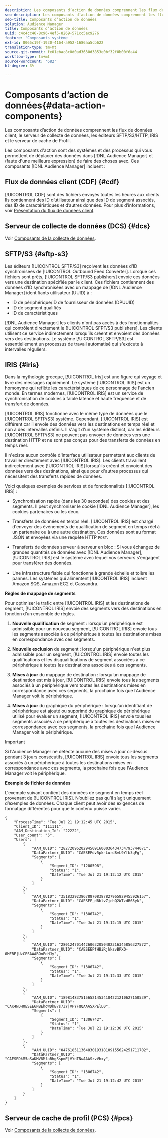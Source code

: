 ```yaml
---
description: Les composants d’action de données comprennent les flux de données client, le serveur de collecte de données, les éditeurs SFTP/S3/HTTP, IRIS et le serveur de cache de Profil.
seo-description: Les composants d’action de données comprennent les flux de données client, le serveur de collecte de données, les éditeurs SFTP/S3/HTTP, IRIS et le serveur de cache de Profil.
seo-title: Composants d’action de données
solution: Audience Manager
title: Composants d’action de données
uuid: c4c4cc46-8c96-4ef5-8269-571cc5ac9276
feature: 'Composants système '
exl-id: 8065c19f-1930-4164-a952-1686aa5cb622
translation-type: tm+mt
source-git-commit: fe01ebac8c0d0ad3630d3853e0bf32f0b00f6a44
workflow-type: tm+mt
source-wordcount: '682'
ht-degree: 3%

---
```


# Composants d’action de données{#data-action-components}

Les composants d’action de données comprennent les flux de données client, le serveur de collecte de données, les éditeurs SFTP/S3/HTTP, IRIS et le serveur de cache de Profil.

<!-- 

c_compact.xml

 -->

Les composants d&#39;action sont des systèmes et des processus qui vous permettent de déplacer des données dans [!DNL Audience Manager] et (faute d&#39;une meilleure expression) de faire des choses avec. Ces composants [!DNL Audience Manager] incluent :

## Flux de données client (CDF) {#cdf}

[!UICONTROL CDF] sont des fichiers envoyés toutes les heures aux clients. Ils contiennent des ID d’utilisateur ainsi que des ID de segment associés, des ID de caractéristiques et d’autres données. Pour plus d’informations, voir [Présentation du flux de données client](../../features/cdf-files.md).

## Serveur de collecte de données (DCS) {#dcs}

Voir [Composants de la collecte de données](../../reference/system-components/components-data-collection.md).

## SFTP/S3 {#sftp-s3}

Les éditeurs [!UICONTROL SFTP/S3] reçoivent les données d’ID synchronisées de [!UICONTROL Outbound Feed Converter]. Lorsque ces fichiers sont prêts, [!UICONTROL SFTP/S3 publishers] envoie ces données vers une destination spécifiée par le client. Ces fichiers contiennent des données d’ID synchronisées avec un mappage de [!DNL Audience Manager] identifiants utilisateur (UUID) à :

* ID de périphérique/ID de fournisseur de données (DPUUID)
* ID de segment qualifiés
* ID de caractéristiques

[!DNL Audience Manager] les clients n&#39;ont pas accès à des fonctionnalités qui contrôlent directement le  [!UICONTROL SFPT/S3 publishers]. Les clients utilisent ce service indirectement lorsqu’ils créent et envoient des données vers des destinations. Le système [!UICONTROL SFTP/S3] est essentiellement un processus de travail automatisé qui s&#39;exécute à intervalles réguliers.

## IRIS {#iris}

Dans la mythologie grecque, [!UICONTROL Iris] est une figure qui voyage et livre des messages rapidement. Le système [!UICONTROL IRIS] est un homonyme qui reflète les caractéristiques de ce personnage de l&#39;ancien monde. En termes modernes, [!UICONTROL IRIS] est un service de synchronisation de cookies à faible latence et haute fréquence et de transfert de données.

[!UICONTROL IRIS] fonctionne avec le même type de données que le  [!UICONTROL SFTP/S3] système. Cependant, [!UICONTROL IRIS] est différent car il envoie des données vers les destinations en temps réel et non à des intervalles définis. Il s&#39;agit d&#39;un système distinct, car les éditeurs [!UICONTROL SFTP/S3] ne peuvent pas envoyer de données vers une destination HTTP et ne sont pas conçus pour des transferts de données en temps réel.

Il n&#39;existe aucun contrôle d&#39;interface utilisateur permettant aux clients de travailler directement avec [!UICONTROL IRIS]. Les clients travaillent indirectement avec [!UICONTROL IRIS] lorsqu&#39;ils créent et envoient des données vers des destinations, ainsi que pour d&#39;autres processus qui nécessitent des transferts rapides de données.

Voici quelques exemples de services et de fonctionnalités [!UICONTROL IRIS] :

* Synchronisation rapide (dans les 30 secondes) des cookies et des segments. Il peut synchroniser le cookie [!DNL Audience Manager], les cookies partenaires ou les deux.
* Transferts de données en temps réel. [!UICONTROL IRIS] est chargé d&#39;envoyer des événements de qualification de segment en temps réel à un partenaire ou à une autre destination. Ces données sont au format JSON et envoyées via une requête HTTP `POST`.

* Transferts de données serveur à serveur en bloc : Si vous échangez de grandes quantités de données avec [!DNL Audience Manager], [!UICONTROL IRIS] est le système avec lequel vos serveurs s&#39;engagent pour transférer des données.

* Une infrastructure fiable qui fonctionne à grande échelle et tolère les pannes. Les systèmes qui alimentent [!UICONTROL IRIS] incluent Amazon SQS, Amazon EC2 et Cassandra.

**Règles de mappage de segments**

Pour optimiser le trafic entre [!UICONTROL IRIS] et les destinations de segment, [!UICONTROL IRIS] envoie des segments vers des destinations en fonction d’un ensemble de règles.

1. **Nouvelle qualification** de segment : lorsqu’un périphérique est admissible pour un nouveau segment,  [!UICONTROL IRIS] envoie tous les segments associés à ce périphérique à toutes les destinations mises en correspondance avec ces segments.

1. **Nouvelle exclusion** de segment : lorsqu&#39;un périphérique n&#39;est plus admissible pour un segment,  [!UICONTROL IRIS] envoie toutes les qualifications et les disqualifications de segment associées à ce périphérique à toutes les destinations associées à ces segments.

1. **Mises à jour** du mappage de destination : lorsqu’un mappage de destination est mis à jour,  [!UICONTROL IRIS] envoie tous les segments associés à un périphérique vers toutes les destinations mises en correspondance avec ces segments, la prochaine fois que l’Audience Manager voit le périphérique.

1. **Mises à jour** du graphique du périphérique : lorsqu’un identifiant de périphérique est ajouté ou supprimé du graphique de périphérique utilisé pour évaluer un segment,  [!UICONTROL IRIS] envoie tous les segments associés à ce périphérique à toutes les destinations mises en correspondance avec ces segments, la prochaine fois que l’Audience Manager voit le périphérique.

>[!IMPORTANT]
>
>Si l&#39;Audience Manager ne détecte aucune des mises à jour ci-dessus pendant 3 jours consécutifs, [!UICONTROL IRIS] envoie tous les segments associés à un périphérique à toutes les destinations mises en correspondance avec ces segments, la prochaine fois que l&#39;Audience Manager voit le périphérique.

**Exemple de fichier de données**

L&#39;exemple suivant contient des données de segment en temps réel provenant de [!UICONTROL IRIS]. N’oubliez pas qu’il s’agit uniquement d’exemples de données. Chaque client peut avoir des exigences de formatage différentes pour que le contenu puisse varier.

```
{
    "ProcessTime": "Tue Jul 21 19:12:45 UTC 2015",
    "Client_ID": "111111",
    "AAM_Destination_Id": "22222",
    "User_count": "5",
    "Users": [
        {
            "AAM_UUID": "28272096202945091600036434734793744071",
            "DataPartner_UUID": "CAESEFdv5pk-Lurd8vL9Yfb3qFg",
            "Segments": [
                {
                    "Segment_ID": "1200598",
                    "Status": "1",
                    "DateTime": "Tue Jul 21 19:12:12 UTC 2015"
                }
            ]
        },
        {
            "AAM_UUID": "35183292386788708387827965829455926157",
            "DataPartner_UUID": "CAESEF_d8blvZjchQ2WTzdB65yk",
            "Segments": [
                {
                    "Segment_ID": "1306742",
                    "Status": "1",
                    "DateTime": "Tue Jul 21 19:12:15 UTC 2015"
                }
            ]
        },
        {
            "AAM_UUID": "28012470144260632050402316345856327572",
            "DataPartner_UUID": "CAESEEPfHBiRjhkzvBPXQ-0MFRE|UzCESAAABOnFeHJy",
            "Segments": [
                {
                    "Segment_ID": "1306742",
                    "Status": "1",
                    "DateTime": "Tue Jul 21 19:12:33 UTC 2015"
                }
            ]
        },
        {
            "AAM_UUID": "18981483751565214534184221210627150539",
            "DataPartner_UUID": "CAK4NDH0ESEE6NBEhoWDkB7s7ZY|VPYFQQAAASXPElL0",
            "Segments": [
                {
                    "Segment_ID": "1306742",
                    "Status": "1",
                    "DateTime": "Tue Jul 21 19:12:36 UTC 2015"
                }
            ]
        },
        {
            "AAM_UUID": "04761851136483019318109155624251711702",
            "DataPartner_UUID": "CAESEDkM5aSaKMV8MfaBhgSspmE|VYnTNwAAASzvVhxy",
            "Segments": [
                {
                    "Segment_ID": "1306742",
                    "Status": "1",
                    "DateTime": "Tue Jul 21 19:12:42 UTC 2015"
                }
            ]
        }
    ]
}
```

## Serveur de cache de profil (PCS) {#pcs}

Voir [Composants de la collecte de données](../../reference/system-components/components-data-collection.md).
